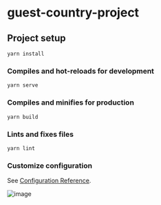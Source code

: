 # guest-country-project

## Project setup
```
yarn install
```

### Compiles and hot-reloads for development
```
yarn serve
```

### Compiles and minifies for production
```
yarn build
```

### Lints and fixes files
```
yarn lint
```

### Customize configuration
See [Configuration Reference](https://cli.vuejs.org/config/).

![image](https://user-images.githubusercontent.com/50908900/167274751-8acac20c-ceed-4eac-841e-b74e9dd5b1ee.png)

